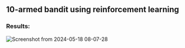 ## 10-armed bandit using reinforcement learning


### Results:

![Screenshot from 2024-05-18 08-07-28](https://github.com/mehrdad-dev/10-armed-bandit-using-reinforcement-learning/assets/40211374/d5238d8c-5cdf-4891-8e2e-0f92684e80d0)
